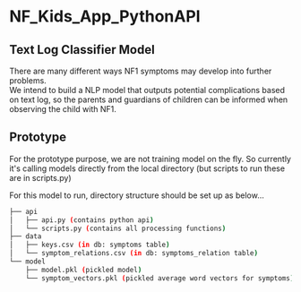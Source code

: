 # NF_Kids_App_PythonAPI
 

## Text Log Classifier Model
There are many different ways NF1 symptoms may develop into further problems.    
We intend to build a NLP model that outputs potential complications based on text log, so the parents and guardians of children can be informed when observing the child with NF1.   

## Prototype
   
For the prototype purpose, we are not training model on the fly. So currently it's calling models directly from the local directory (but scripts to run these are in scripts.py)   

For this model to run, directory structure should be set up as below...   

```bash
├── api
│   ├── api.py (contains python api)   
│   └── scripts.py (contains all processing functions)   
├── data
│   ├── keys.csv (in db: symptoms table)   
│   └── symptom_relations.csv (in db: symptoms_relation table)   
└── model
    ├── model.pkl (pickled model)   
    └── symptom_vectors.pkl (pickled average word vectors for symptoms)   
```
